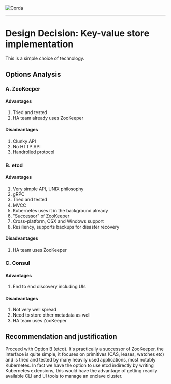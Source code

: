 ![Corda](https://www.corda.net/wp-content/uploads/2016/11/fg005_corda_b.png)

--------------------------------------------
Design Decision: Key-value store implementation
============================================

This is a simple choice of technology.

## Options Analysis

### A. ZooKeeper

#### Advantages

1. Tried and tested
2. HA team already uses ZooKeeper

#### Disadvantages

1. Clunky API
2. No HTTP API
3. Handrolled protocol

### B. etcd

#### Advantages

1. Very simple API, UNIX philosophy
2. gRPC
3. Tried and tested
4. MVCC
5. Kubernetes uses it in the background already
6. "Successor" of ZooKeeper
7. Cross-platform, OSX and Windows support
8. Resiliency, supports backups for disaster recovery

#### Disadvantages

1. HA team uses ZooKeeper

### C. Consul

#### Advantages

1. End to end discovery including UIs

#### Disadvantages

1. Not very well spread
2. Need to store other metadata as well
3. HA team uses ZooKeeper

## Recommendation and justification

Proceed with Option B (etcd). It's practically a successor of ZooKeeper, the interface is quite simple, it focuses on 
primitives (CAS, leases, watches etc) and is tried and tested by many heavily used applications, most notably 
Kubernetes. In fact we have the option to use etcd indirectly by writing Kubernetes extensions, this would have the
advantage of getting readily available CLI and UI tools to manage an enclave cluster. 
